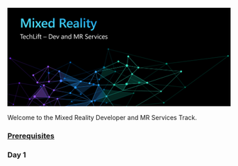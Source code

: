 ![](Images/MRTL-DevBanner.png)

Welcome to the Mixed Reality Developer and MR Services Track. 


### [Prerequisites](prerequisites.md)
### Day 1
